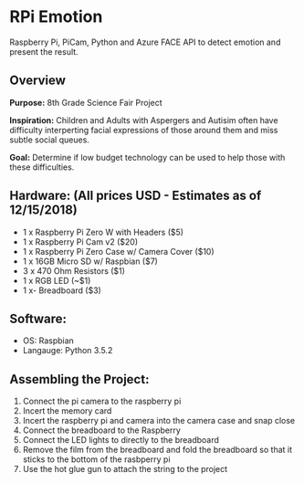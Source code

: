 # RPi Emotion
Raspberry Pi, PiCam, Python and Azure FACE API to detect emotion and present the result.

## Overview
**Purpose:** 8th Grade Science Fair Project

**Inspiration:** Children and Adults with Aspergers and Autisim often have difficulty interperting facial expressions of those around them and miss subtle social queues.


**Goal:** Determine if low budget technology can be used to help those with these difficulties.

## Hardware: (All prices USD - Estimates as of 12/15/2018)
- 1 x Raspberry Pi Zero W with Headers ($5)
- 1 x Raspberry Pi Cam v2 ($20)
- 1 x Raspberry Pi Zero Case w/ Camera Cover ($10) 
- 1 x 16GB Micro SD w/ Raspbian ($7)
- 3 x 470 Ohm Resistors ($1)
- 1 x RGB LED (~$1)
- 1 x- Breadboard ($3)


## Software:
- OS: Raspbian
- Langauge: Python 3.5.2

## Assembling the Project:
1. Connect the pi camera to the raspberry pi
2. Incert the memory card
3. Incert the raspberry pi and camera into the camera case and snap close
4. Connect the breadboard to the Raspberry
5. Connect the LED lights to directly to the breadboard
6. Remove the film from the breadboard and fold the breadboard so that it sticks to the bottom of the rasbperry pi
7. Use the hot glue gun to attach the string to the project 
